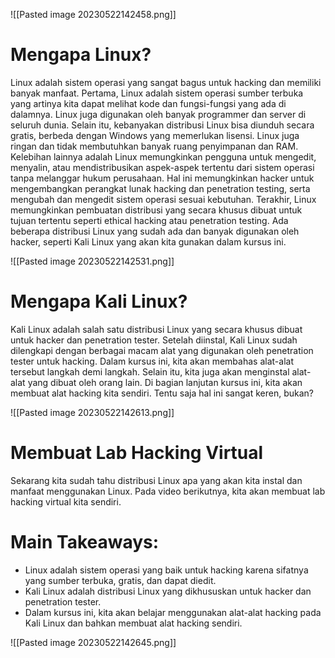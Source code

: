 
![[Pasted image 20230522142458.png]]

# Mengapa Linux?

Linux adalah sistem operasi yang sangat bagus untuk hacking dan memiliki banyak manfaat. Pertama, Linux adalah sistem operasi sumber terbuka yang artinya kita dapat melihat kode dan fungsi-fungsi yang ada di dalamnya. Linux juga digunakan oleh banyak programmer dan server di seluruh dunia. Selain itu, kebanyakan distribusi Linux bisa diunduh secara gratis, berbeda dengan Windows yang memerlukan lisensi. Linux juga ringan dan tidak membutuhkan banyak ruang penyimpanan dan RAM. Kelebihan lainnya adalah Linux memungkinkan pengguna untuk mengedit, menyalin, atau mendistribusikan aspek-aspek tertentu dari sistem operasi tanpa melanggar hukum perusahaan. Hal ini memungkinkan hacker untuk mengembangkan perangkat lunak hacking dan penetration testing, serta mengubah dan mengedit sistem operasi sesuai kebutuhan. Terakhir, Linux memungkinkan pembuatan distribusi yang secara khusus dibuat untuk tujuan tertentu seperti ethical hacking atau penetration testing. Ada beberapa distribusi Linux yang sudah ada dan banyak digunakan oleh hacker, seperti Kali Linux yang akan kita gunakan dalam kursus ini.

![[Pasted image 20230522142531.png]]

# Mengapa Kali Linux?

Kali Linux adalah salah satu distribusi Linux yang secara khusus dibuat untuk hacker dan penetration tester. Setelah diinstal, Kali Linux sudah dilengkapi dengan berbagai macam alat yang digunakan oleh penetration tester untuk hacking. Dalam kursus ini, kita akan membahas alat-alat tersebut langkah demi langkah. Selain itu, kita juga akan menginstal alat-alat yang dibuat oleh orang lain. Di bagian lanjutan kursus ini, kita akan membuat alat hacking kita sendiri. Tentu saja hal ini sangat keren, bukan?

![[Pasted image 20230522142613.png]]

# Membuat Lab Hacking Virtual

Sekarang kita sudah tahu distribusi Linux apa yang akan kita instal dan manfaat menggunakan Linux. Pada video berikutnya, kita akan membuat lab hacking virtual kita sendiri.

# Main Takeaways:

- Linux adalah sistem operasi yang baik untuk hacking karena sifatnya yang sumber terbuka, gratis, dan dapat diedit.
- Kali Linux adalah distribusi Linux yang dikhususkan untuk hacker dan penetration tester.
- Dalam kursus ini, kita akan belajar menggunakan alat-alat hacking pada Kali Linux dan bahkan membuat alat hacking sendiri.

![[Pasted image 20230522142645.png]]